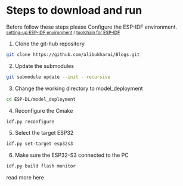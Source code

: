 # Steps to download and run 
Before follow these steps please Configure the ESP-IDF environment. <sup>[setting-up ESP-IDF environment](https://www.youtube.com/watch?v=byVPAfodTyY) / [toolchain for ESP-IDF](https://blog.espressif.com/esp-idf-development-tools-guide-part-i-89af441585b) 

1. Clone the git-hub repository 

```bash
git clone https://github.com/alibukharai/Blogs.git 

```
2. Update the submodules

```bash
git submodule update --init --recursive 

```

3. Change the working directory to model_deployment

```bash 
cd ESP-DL/model_deployment

```

4. Reconfigure the Cmake 

```bash 
idf.py reconfigure 

```

5. Select the target ESP32

```bash 
idf.py set-target esp32s3

```
6. Make sure the ESP32-S3 connected to the PC

```bash
idf.py build flash monitor

```


read more here 